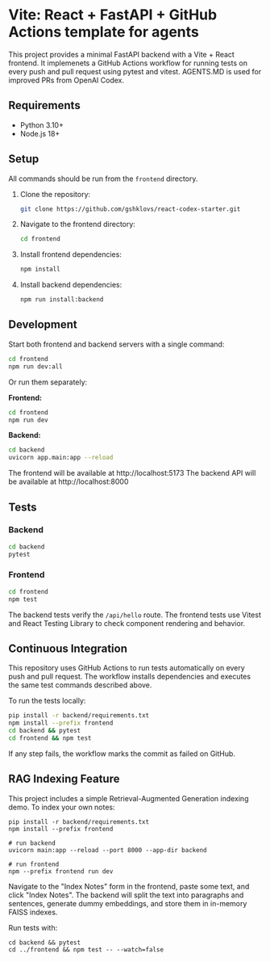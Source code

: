 # Vite: React + FastAPI + GitHub Actions template for agents 

This project provides a minimal FastAPI backend with a Vite + React frontend. It implemenets a GitHub Actions workflow for running tests on every push and pull request using pytest and vitest. AGENTS.MD is used for improved PRs from OpenAI Codex.

## Requirements
- Python 3.10+
- Node.js 18+

## Setup

All commands should be run from the `frontend` directory.

1.  Clone the repository:
    ```bash
    git clone https://github.com/gshklovs/react-codex-starter.git
    ```

2.  Navigate to the frontend directory:
    ```bash
    cd frontend
    ```

3.  Install frontend dependencies:
    ```bash
    npm install
    ```

4.  Install backend dependencies:
    ```bash
    npm run install:backend
    ```

## Development

Start both frontend and backend servers with a single command:

```bash
cd frontend
npm run dev:all
```

Or run them separately:

**Frontend:**

```bash
cd frontend
npm run dev
```

**Backend:**

```bash
cd backend
uvicorn app.main:app --reload
```

The frontend will be available at http://localhost:5173
The backend API will be available at http://localhost:8000

## Tests
### Backend
```bash
cd backend
pytest
```

### Frontend
```bash
cd frontend
npm test
```

The backend tests verify the `/api/hello` route. The frontend tests use Vitest and React Testing Library to check component rendering and behavior.


## Continuous Integration

This repository uses GitHub Actions to run tests automatically on every push and pull request. The workflow installs dependencies and executes the same test commands described above.

To run the tests locally:

```bash
pip install -r backend/requirements.txt
npm install --prefix frontend
cd backend && pytest
cd frontend && npm test
```

If any step fails, the workflow marks the commit as failed on GitHub.

## RAG Indexing Feature

This project includes a simple Retrieval-Augmented Generation indexing demo. To
index your own notes:

```
pip install -r backend/requirements.txt
npm install --prefix frontend

# run backend
uvicorn main:app --reload --port 8000 --app-dir backend

# run frontend
npm --prefix frontend run dev
```

Navigate to the "Index Notes" form in the frontend, paste some text, and click
"Index Notes". The backend will split the text into paragraphs and sentences,
generate dummy embeddings, and store them in in-memory FAISS indexes.

Run tests with:

```
cd backend && pytest
cd ../frontend && npm test -- --watch=false
```
